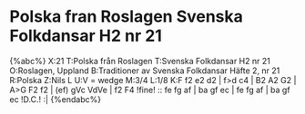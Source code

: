 # Polska fran Roslagen Svenska Folkdansar H2 nr 21

{%abc%}
X:21
T:Polska från Roslagen
T:Svenska Folkdansar H2 nr 21
O:Roslagen, Uppland
B:Traditioner av Svenska Folkdansar Häfte 2, nr 21
R:Polska
Z:Nils L
U:V = wedge
M:3/4
L:1/8
K:F
f2 e2 d2 | f>d c4 | B2 A2 G2 | A>G F2 f2 | (ef) gVc VdVe | f2 F4 !fine! ::
fe fg af | ba gf ec | fe fg af | ba gf ec !D.C.! :|
{%endabc%}
